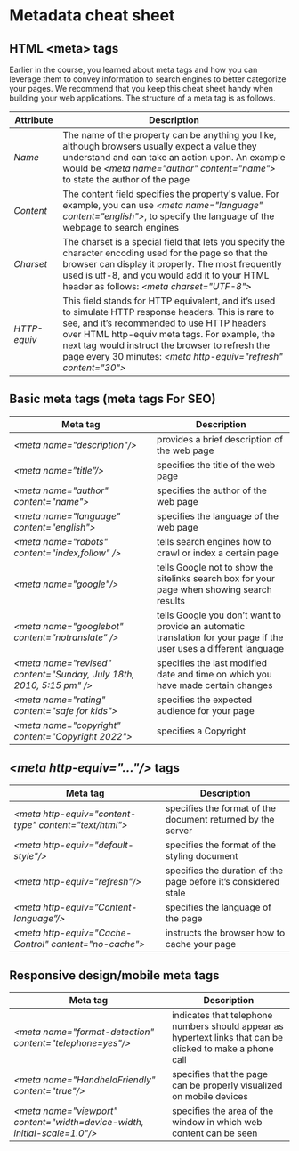 # Metadata cheat sheet

## HTML \<meta\> tags 
Earlier in the course, you learned about meta tags and how you can leverage them to convey information to search engines to better categorize your pages. We recommend that you keep this cheat sheet handy when building your web applications. The structure of a meta tag is as follows.

|Attribute|Description|
|---|---|
|*Name*|The name of the property can be anything you like, although browsers usually expect a value they understand and can take an action upon. An example would be _\<meta name="author" content="name"\>_ to state the author of the page|
|*Content*|The content field specifies the property's value. For example, you can use _\<meta name="language" content="english"\>_, to specify the language of the webpage to search engines|
|*Charset*|The charset is a special field that lets you specify the character encoding used for the page so that the browser can display it properly. The most frequently used is utf-8, and you would add it to your HTML header as follows: _\<meta charset="UTF-8"\>_|
|*HTTP-equiv*|This field stands for HTTP equivalent, and it’s used to simulate HTTP response headers. This is rare to see, and it’s recommended to use HTTP headers over HTML http-equiv meta tags. For example, the next tag would instruct the browser to refresh the page every 30 minutes: _\<meta http-equiv="refresh" content="30"\>_|
 

  ## Basic meta tags (meta tags For SEO)

|Meta tag|Description|
|---|---|
|_\<meta name="description"/\>_|provides a brief description of the web page|
|_\<meta name=”title”/\>_|specifies the title of the web page|
|_\<meta name="author" content="name"\>_|specifies the author of the web page|
|_\<meta name="language" content="english"\>_|specifies the language of the web page|
|_\<meta name="robots" content="index,follow" /\>_|tells search engines how to crawl or index a certain page|
|_\<meta name="google"/\>_|tells Google not to show the sitelinks search box for your page when showing search results|
|_\<meta name="googlebot" content=”notranslate” /\>_|tells Google you don’t want to provide an automatic translation for your page if the user uses a different language|
|_\<meta name="revised" content="Sunday, July 18th, 2010, 5:15 pm" /\>_|specifies the last modified date and time on which you have made certain changes|
|_\<meta name="rating" content="safe for kids"\>_|specifies the expected audience for your page|
|_\<meta name="copyright" content="Copyright 2022"\>_|specifies a Copyright|


## _\<meta http-equiv="..."/\>_ tags

|Meta tag|Description|
|---|---|
|_\<meta http-equiv="content-type" content="text/html"\>_|specifies the format of the document returned by the server|
|_\<meta http-equiv="default-style"/\>_|specifies the format of the styling document|
|_\<meta http-equiv="refresh"/\>_|specifies the duration of the page before it’s considered stale|
|_\<meta http-equiv=”Content-language”/\>_|specifies the language of the page|
|_\<meta http-equiv="Cache-Control" content="no-cache"\>_|instructs the browser how to cache your page|


## Responsive design/mobile meta tags 

|Meta tag|Description|
|---|---|
|_\<meta name="format-detection" content="telephone=yes"/\>_|indicates that telephone numbers should appear as hypertext links that can be clicked to make a phone call|
|_\<meta name="HandheldFriendly" content="true"/\>_|specifies that the page can be properly visualized on mobile devices|
|_\<meta name="viewport" content="width=device-width, initial-scale=1.0"/\>_|specifies the area of the window in which web content can be seen|